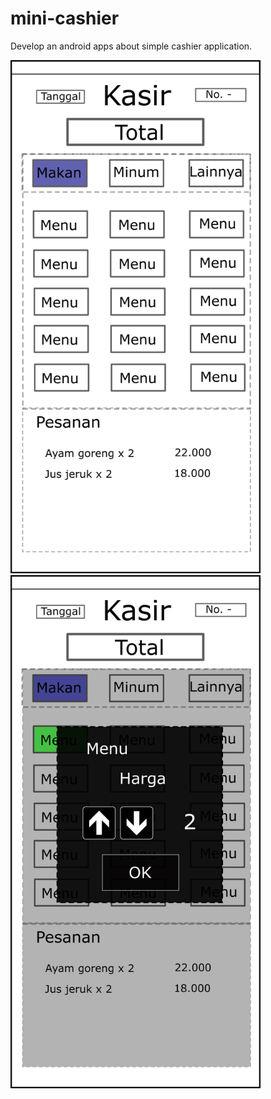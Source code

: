 # mini-cashier
Develop an android apps about simple cashier application.

<img src="./kasir01.png" width="400"><emsp><img src="./kasir02.png" width="400">
